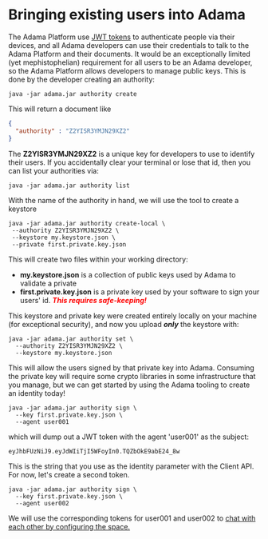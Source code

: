 # Bringing existing users into Adama

The Adama Platform use [JWT tokens](https://jwt.io/) to authenticate people via their devices, and all Adama developers can use their credentials to talk to the Adama Platform and their documents.
It would be an exceptionally limited (yet mephistophelian) requirement for all users to be an Adama developer, so the Adama Platform allows developers to manage public keys.
This is done by the developer creating an authority:

```shell
java -jar adama.jar authority create
```

This will return a document like
```json
{
  "authority" : "Z2YISR3YMJN29XZ2"
}
```

The **Z2YISR3YMJN29XZ2** is a unique key for developers to use to identify their users. If you accidentally clear your terminal or lose that id, then you can list your authorities via:

```shell
java -jar adama.jar authority list
```

With the name of the authority in hand, we will use the tool to create a keystore

```shell
java -jar adama.jar authority create-local \
 --authority Z2YISR3YMJN29XZ2 \
 --keystore my.keystore.json \
 --private first.private.key.json
```

This will create two files within your working directory:
* **my.keystore.json** is a collection of public keys used by Adama to validate a private
* **first.private.key.json** is a private key used by your software to sign your users' id. <font color="red">***This requires safe-keeping!***</font>

This keystore and private key were created entirely locally on your machine (for exceptional security), and now you upload ***only*** the keystore with:

```shell
java -jar adama.jar authority set \
  --authority Z2YISR3YMJN29XZ2 \
  --keystore my.keystore.json
```

This will allow the users signed by that private key into Adama.
Consuming the private key will require some crypto libraries in some infrastructure that you manage, but we can get started by using the Adama tooling to create an identity today!

```shell
java -jar adama.jar authority sign \
  --key first.private.key.json \
  --agent user001 
```

which will dump out a JWT token with the agent 'user001' as the subject:

```shell
eyJhbFUzNiJ9.eyJdWIiTjI5WFoyIn0.TQZbOkE9abE24_8w
```

This is the string that you use as the identity parameter with the Client API. For now, let's create a second token.

```shell
java -jar adama.jar authority sign \
  --key first.private.key.json \
  --agent user002
```

We will use the corresponding tokens for user001 and user002 to [chat with each other by configuring the space.](04-space.md)







